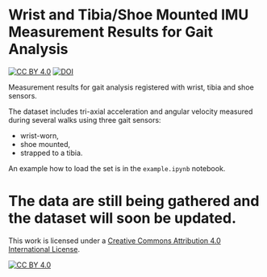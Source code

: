 # Wrist and Tibia/Shoe Mounted IMU Measurement Results for Gait Analysis
[![CC BY 4.0][cc-by-shield]][cc-by] [![DOI](https://zenodo.org/badge/729656037.svg)](https://zenodo.org/doi/10.5281/zenodo.10436578)




Measurement results for gait analysis registered with wrist, tibia and shoe sensors.

The dataset includes tri-axial acceleration and angular velocity measured during several walks using three gait sensors:
* wrist-worn,
* shoe mounted,
* strapped to a tibia.

An example how to load the set is in the `example.ipynb` notebook.

# The data are still being gathered and the dataset will soon be updated.


This work is licensed under a
[Creative Commons Attribution 4.0 International License][cc-by].

[![CC BY 4.0][cc-by-image]][cc-by]

[cc-by]: http://creativecommons.org/licenses/by/4.0/
[cc-by-image]: https://i.creativecommons.org/l/by/4.0/88x31.png
[cc-by-shield]: https://img.shields.io/badge/License-CC%20BY%204.0-lightgrey.svg
